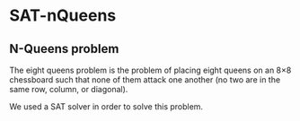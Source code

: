 # SAT-nQueens

## N-Queens problem

The eight queens problem is the problem of placing eight queens on an 8×8 chessboard such that none of them attack one another (no two are in the same row, column, or diagonal).

We used a SAT solver in order to solve this problem.
